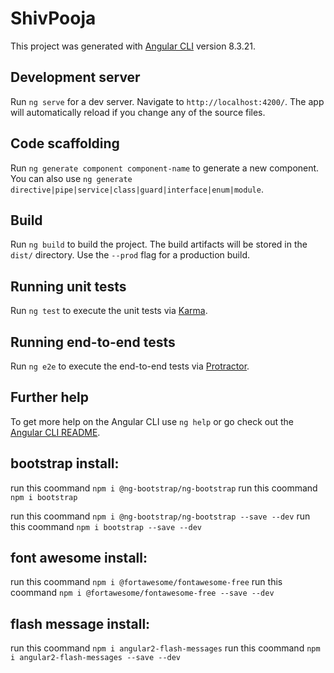 # ShivPooja

This project was generated with [Angular CLI](https://github.com/angular/angular-cli) version 8.3.21.

## Development server

Run `ng serve` for a dev server. Navigate to `http://localhost:4200/`. The app will automatically reload if you change any of the source files.

## Code scaffolding

Run `ng generate component component-name` to generate a new component. You can also use `ng generate directive|pipe|service|class|guard|interface|enum|module`.

## Build

Run `ng build` to build the project. The build artifacts will be stored in the `dist/` directory. Use the `--prod` flag for a production build.

## Running unit tests

Run `ng test` to execute the unit tests via [Karma](https://karma-runner.github.io).

## Running end-to-end tests

Run `ng e2e` to execute the end-to-end tests via [Protractor](http://www.protractortest.org/).

## Further help

To get more help on the Angular CLI use `ng help` or go check out the [Angular CLI README](https://github.com/angular/angular-cli/blob/master/README.md).




## bootstrap install:
run this coommand `npm i @ng-bootstrap/ng-bootstrap`
run this coommand `npm i bootstrap`

run this coommand `npm i @ng-bootstrap/ng-bootstrap --save --dev`
run this coommand `npm i bootstrap --save --dev`

## font awesome install:
run this coommand `npm i @fortawesome/fontawesome-free`
run this coommand `npm i @fortawesome/fontawesome-free --save --dev`

## flash message install:
run this coommand `npm i angular2-flash-messages`
run this coommand `npm i angular2-flash-messages --save --dev`
 

